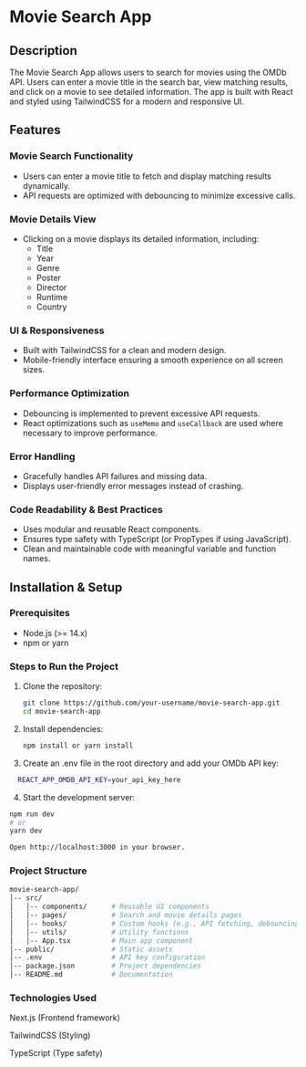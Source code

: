 # Movie Search App

## Description

The Movie Search App allows users to search for movies using the OMDb API. Users can enter a movie title in the search bar, view matching results, and click on a movie to see detailed information. The app is built with React and styled using TailwindCSS for a modern and responsive UI.

## Features

### Movie Search Functionality

- Users can enter a movie title to fetch and display matching results dynamically.
- API requests are optimized with debouncing to minimize excessive calls.

### Movie Details View

- Clicking on a movie displays its detailed information, including:
  - Title
  - Year
  - Genre
  - Poster
  - Director
  - Runtime
  - Country

### UI & Responsiveness

- Built with TailwindCSS for a clean and modern design.
- Mobile-friendly interface ensuring a smooth experience on all screen sizes.

### Performance Optimization

- Debouncing is implemented to prevent excessive API requests.
- React optimizations such as `useMemo` and `useCallback` are used where necessary to improve performance.

### Error Handling

- Gracefully handles API failures and missing data.
- Displays user-friendly error messages instead of crashing.

### Code Readability & Best Practices

- Uses modular and reusable React components.
- Ensures type safety with TypeScript (or PropTypes if using JavaScript).
- Clean and maintainable code with meaningful variable and function names.

## Installation & Setup

### Prerequisites

- Node.js (>= 14.x)
- npm or yarn

### Steps to Run the Project

1. Clone the repository:

   ```bash
   git clone https://github.com/your-username/movie-search-app.git
   cd movie-search-app
   ```

2. Install dependencies:
   ```bash
   npm install or yarn install
   ```
3. Create an .env file in the root directory and add your OMDb API key:

```bash
  REACT_APP_OMDB_API_KEY=your_api_key_here
```

4. Start the development server:

```bash
npm run dev
# or
yarn dev
```

```bash
Open http://localhost:3000 in your browser.
```

### Project Structure

```bash
movie-search-app/
│-- src/
│   │-- components/      # Reusable UI components
│   │-- pages/           # Search and movie details pages
│   │-- hooks/           # Custom hooks (e.g., API fetching, debouncing)
│   │-- utils/           # Utility functions
│   │-- App.tsx          # Main app component
│-- public/              # Static assets
│-- .env                 # API key configuration
│-- package.json         # Project dependencies
│-- README.md            # Documentation
```

### Technologies Used

Next.js (Frontend framework)

TailwindCSS (Styling)

TypeScript (Type safety)

